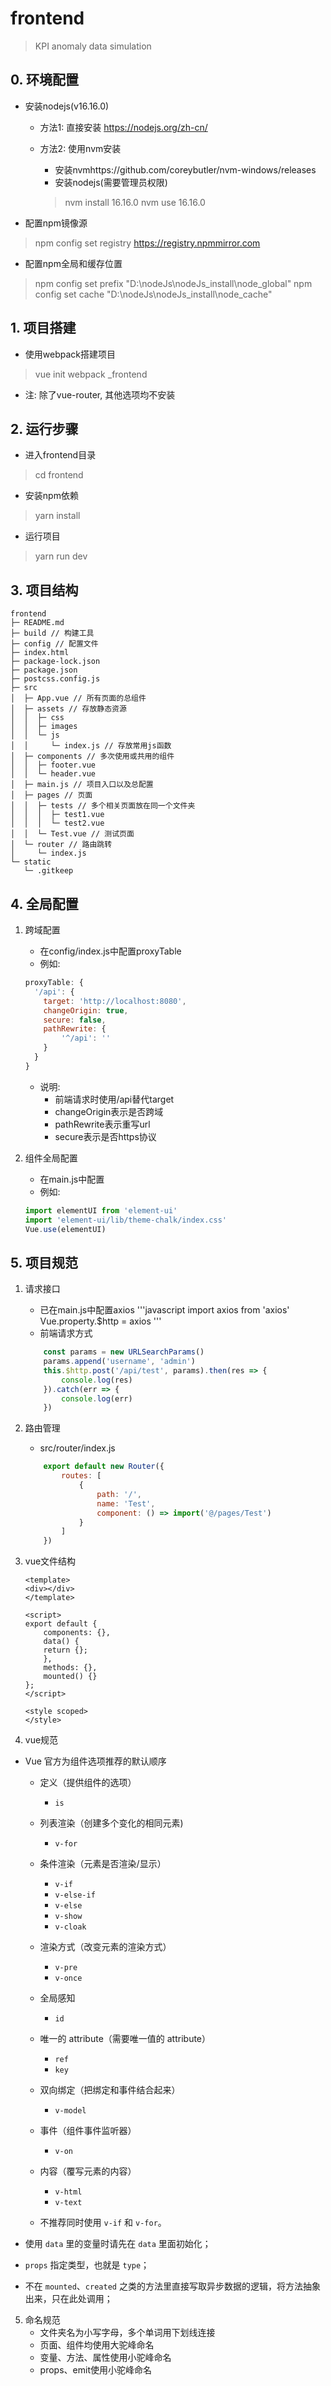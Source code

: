 # frontend

> KPI anomaly data simulation

## 0. 环境配置

- 安装nodejs(v16.16.0)
  - 方法1: 直接安装
    https://nodejs.org/zh-cn/
  - 方法2: 使用nvm安装
    - 安装nvmhttps://github.com/coreybutler/nvm-windows/releases
    - 安装nodejs(需要管理员权限)

    > nvm install 16.16.0
    > nvm use 16.16.0
    >
- 配置npm镜像源

> npm config set registry https://registry.npmmirror.com

- 配置npm全局和缓存位置

> npm config set prefix "D:\nodeJs\nodeJs_install\node_global"
> npm config set cache "D:\nodeJs\nodeJs_install\node_cache"

## 1. 项目搭建

- 使用webpack搭建项目

> vue init webpack _frontend

- 注: 除了vue-router, 其他选项均不安装

## 2. 运行步骤

- 进入frontend目录

> cd frontend

- 安装npm依赖

> yarn install

- 运行项目

> yarn run dev

## 3. 项目结构

```
frontend
├─ README.md
├─ build // 构建工具
├─ config // 配置文件
├─ index.html
├─ package-lock.json
├─ package.json
├─ postcss.config.js
├─ src
│  ├─ App.vue // 所有页面的总组件
│  ├─ assets // 存放静态资源
│  │  ├─ css 
│  │  ├─ images
│  │  └─ js
│  │     └─ index.js // 存放常用js函数
│  ├─ components // 多次使用或共用的组件
│  │  ├─ footer.vue
│  │  └─ header.vue
│  ├─ main.js // 项目入口以及总配置
│  ├─ pages // 页面
│  │  ├─ tests // 多个相关页面放在同一个文件夹
│  │  │  ├─ test1.vue
│  │  │  └─ test2.vue
│  │  └─ Test.vue // 测试页面
│  └─ router // 路由跳转
│     └─ index.js
└─ static
   └─ .gitkeep
```

## 4. 全局配置

1. 跨域配置

   - 在config/index.js中配置proxyTable
   - 例如:

   ```javascript
   proxyTable: {
     '/api': {
       target: 'http://localhost:8080',
       changeOrigin: true,
       secure: false,
       pathRewrite: {
           '^/api': ''
       }
     }
   }
   ```

   - 说明:
     - 前端请求时使用/api替代target
     - changeOrigin表示是否跨域
     - pathRewrite表示重写url
     - secure表示是否https协议
2. 组件全局配置

   - 在main.js中配置
   - 例如:

   ```javascript
   import elementUI from 'element-ui'
   import 'element-ui/lib/theme-chalk/index.css'
   Vue.use(elementUI)
   ```

## 5. 项目规范

1. 请求接口

   - 已在main.js中配置axios
     '''javascript
     import axios from 'axios'
     Vue.property.$http = axios
     '''
   - 前端请求方式

   ```javascript
       const params = new URLSearchParams()
       params.append('username', 'admin')
       this.$http.post('/api/test', params).then(res => {
           console.log(res)
       }).catch(err => {
           console.log(err)
       })
   ```
2. 路由管理

   - src/router/index.js

   ```javascript
       export default new Router({
           routes: [
               {
                   path: '/',
                   name: 'Test',
                   component: () => import('@/pages/Test')
               }
           ]
       })
   ```
3. vue文件结构

   ```vue
   <template>
   <div></div>
   </template>

   <script>
   export default {
       components: {},
       data() {
       return {};
       },
       methods: {},
       mounted() {}
   };
   </script>

   <style scoped>
   </style>
   ```
4. vue规范

- Vue 官方为组件选项推荐的默认顺序

  - 定义（提供组件的选项）

    - `is`
  - 列表渲染（创建多个变化的相同元素)

    - `v-for`
  - 条件渲染（元素是否渲染/显示）

    - `v-if`
    - `v-else-if`
    - `v-else`
    - `v-show`
    - `v-cloak`
  - 渲染方式（改变元素的渲染方式）

    - `v-pre`
    - `v-once`
  - 全局感知

    - `id`
  - 唯一的 attribute（需要唯一值的 attribute）

    - `ref`
    - `key`
  - 双向绑定（把绑定和事件结合起来）

    - `v-model`
  - 事件（组件事件监听器）

    - `v-on`
  - 内容（覆写元素的内容）

    - `v-html`
    - `v-text`
  - 不推荐同时使用 `v-if` 和 `v-for`。
- 使用 `data` 里的变量时请先在 `data` 里面初始化；
- `props` 指定类型，也就是 `type`；
- 不在 `mounted`、`created` 之类的方法里直接写取异步数据的逻辑，将方法抽象出来，只在此处调用；

5. 命名规范
   - 文件夹名为小写字母，多个单词用下划线连接
   - 页面、组件均使用大驼峰命名
   - 变量、方法、属性使用小驼峰命名
   - props、emit使用小驼峰命名
